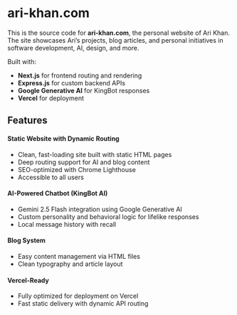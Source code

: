 # ari-khan.com

This is the source code for **ari-khan.com**, the personal website of Ari Khan. The site showcases Ari’s projects, blog articles, and personal initiatives in software development, AI, design, and more.

Built with:
- **Next.js** for frontend routing and rendering
- **Express.js** for custom backend APIs
- **Google Generative AI** for KingBot responses
- **Vercel** for deployment

## Features

#### Static Website with Dynamic Routing
- Clean, fast-loading site built with static HTML pages
- Deep routing support for AI and blog content
- SEO-optimized with Chrome Lighthouse
- Accessible to all users

#### AI-Powered Chatbot (KingBot AI)
- Gemini 2.5 Flash integration using Google Generative AI
- Custom personality and behavioral logic for lifelike responses
- Local message history with recall

#### Blog System
- Easy content management via HTML files
- Clean typography and article layout

#### Vercel-Ready
- Fully optimized for deployment on Vercel
- Fast static delivery with dynamic API routing
